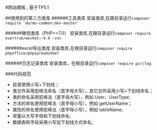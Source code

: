 #网站模板 , 基于TP5.1

##使用到的第三方类库
######工具类库
安装类库,在跟目录运行`composer require 'mo/mo-common:dev-master'`

######微信类库（PHP>=7.0）
安装类库,在跟目录运行`composer require overtrue/wechat:~4.0 -vvv`

######excel导出类库
安装类库,在根目录运行`composer require phpoffice/phpspreadsheet`

######日志记录类库
安装类库，在根目录运行`composer require psr/log`

###代码规范
* 目录使用小写+下划线；
* 类文件采用驼峰法命名（首字母大写），其它文件采用小写+下划线命名；
* 类的命名采用驼峰法（首字母大写），例如 User、UserType;
* 方法的命名使用驼峰法（首字母小写），例如 getUserName；
* 属性的命名使用驼峰法（首字母小写），例如 tableName;
* 常量以大写字母和下划线命名;
* 数据表和字段采用小写加下划线方式命名;